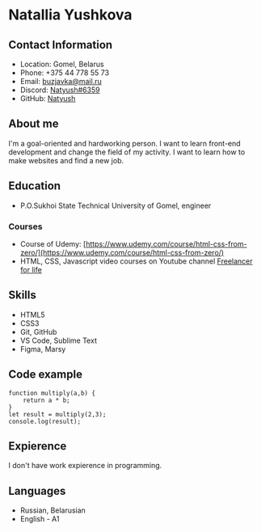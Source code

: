 # Natallia Yushkova

## Contact Information
- Location: Gomel, Belarus
- Phone: +375 44 778 55 73
- Email: [buzjavka@mail.ru](https://mail.ru)
- Discord: [Natyush#6359](https://discord.com/channels/@me)
- GitHub: [Natyush](https://github.com/Natyush)

## About me
I'm a goal-oriented and hardworking person.
I want to learn front-end development and change the field of my activity.
I want to learn how to make websites and find a new job.

## Education
- P.O.Sukhoi State Technical University of Gomel, engineer

### Courses 
- Course of Udemy: [https://www.udemy.com/course/html-css-from-zero/](https://www.udemy.com/course/html-css-from-zero/)
- HTML, CSS, Javascript video courses on Youtube channel [Freelancer for life](https://www.youtube.com/watch?v=yJcCKuxfb2o&list)

## Skills
- HTML5
- CSS3
- Git, GitHub
- VS Code, Sublime Text
- Figma, Marsy

## Code example

```
function multiply(a,b) {
    return a * b;
}
let result = multiply(2,3);
console.log(result);
```
## Expierence
I don't have work expierence in programming.

## Languages
- Russian, Belarusian
- English - A1